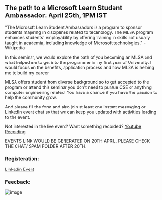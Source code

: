 ## The path to a Microsoft Learn Student Ambassador: April 25th, 1PM IST


"The Microsoft Learn Student Ambassadors is a program to sponsor students majoring in disciplines related to technology. The MLSA program enhances students' employability by offering training in skills not usually taught in academia, including knowledge of Microsoft technologies." - Wikipedia

In this seminar, we would explore the path of you becoming an MLSA and what helped me to get into the programme in my first year of University. I would focus on the benefits, application process and how MLSA is helping me to build my career.

MLSA offers student from diverse background so to get accepted to the program or attend this seminar you don't need to pursue CSE or anything computer engineering related. You have a chance if you have the passion to help the community grow.

And please fill the form and also join at least one instant messaging or LinkedIn event chat so that we can keep you updated with activities leading to the event.

Not interested in the live event? Want something recorded?
[Youtube Recording](https://youtu.be/JcSwk7-N-_I)


EVENTS LINK WOULD BE GENERATED ON 20TH APRIL. PLEASE CHECK THE CHAT/ SPAM FOLDER AFTER 20TH.

### Registeration: 

[Linkedin Event](https://www.linkedin.com/events/thepathtoamicrosoftlearnstudent6782711870467002368/)

### Feedback:
![image](https://user-images.githubusercontent.com/67012359/126859064-792cca0e-25cc-4cad-844a-9bd5aa2281b1.png)



